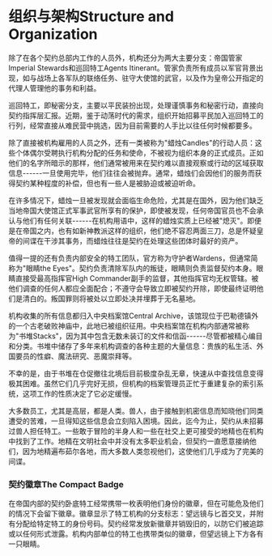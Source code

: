 # 组织与架构Structure and Organization

除了在各个契约总部内工作的人员外，机构还分为两大主要分支：帝国管家Imperial
Stewards和巡回特工Agents
Itinerant。管家负责所有成员以军官背景出现，如与战场上各军队的联络任务、驻守大使馆的武官，以及作为皇帝公开指定的代理人管理他的事务和利益。

巡回特工，即秘密分支，主要以平民装扮出现，处理谨慎事务和秘密行动，直接向契约指挥层汇报。近期，鉴于动荡时代的需求，组织开始招募平民加入巡回特工的行列，经常直接从难民营中挑选，因为目前需要的人手比以往任何时候都要多。

除了直接被机构雇用的人员之外，还有一类被称为"蜡烛Candles"的行动人员：这些个体偶尔受聘执行机构分配的任务和使命，不被视为组织本身的正式成员。正如他们的名字所暗示的那样，他们通常被用来在契约难以直接观察或行动的区域获取信息------一旦使用完毕，他们往往会被抛弃。通常，蜡烛们会因他们的服务而获得契约某种程度的补偿，但也有一些人是被胁迫或被迫听命。

在许多情况下，蜡烛一旦被发现就会面临生命危险，尤其是在国外，因为他们缺乏当地帝国大使馆正式军事武官所享有的保护，即使被发现，任何帝国官员也不会承认与他们有任何关联------在机构用语中，这样的蜡烛实质上已经被"熄灭"。即便是在帝国之内，也有如新神教派这样的组织，他们绝不容忍两面三刀，总是怀疑皇帝的间谍在干涉其事务，而蜡烛往往是契约在处理这些团体时最好的资产。

值得一提的还有负责内部安全的特工团队，官方称为守护者Wardens，但通常简称为"眼睛the
Eyes"。契约负责清除军队内的叛徒，眼睛则负责监督契约本身。眼睛直接受最高指挥官High
Commander副手的监督，其他指挥官均无权管辖。被他们调查的任何人都应全面配合；不遵守会导致立即被契约开除，即使最终证明他们是清白的。叛国罪则将被处以立即处决并埋葬于无名墓地。

机构收集的所有信息都归入中央档案馆Central
Archive，该馆现位于巴勒德镇外的一个古老破败神庙中，此地已被组织征用。中央档案馆在机构内部通常被称为"书堆Stacks"，因为其中包含无数未装订的文件和信函------尽管都被精心编目和分类。书堆中储存了多年来机构调查的各种主题的大量信息：贵族的私生活、外国要员的性癖、魔法研究、恶魔崇拜等。

不幸的是，由于书堆在仓促撤往北境后目前极度杂乱无章，快速从中查找信息变得极其困难。虽然它们几乎完好无损，但机构的档案管理员正忙于重建复杂的索引系统，这项工作的性质决定了它必定缓慢。

大多数员工，尤其是高层，都是人类。兽人，由于接触到机密信息而知晓他们同类遭受的苦难，一旦得知这些信息会立刻陷入困境。因此，迄今为止，契约从未招募过兽人担任特工。一些敢于冒险的半身人和一些在社交上更可接受的地精也在机构中找到了工作。地精在文明社会中并没有太多职业机会，但契约一直愿意接纳他们，因为地精遍布茹尔各地，而大多数人类忽视他们，这使他们几乎成为了完美的间谍。

### 契约徽章The Compact Badge

在帝国内部的契约卧底特工经常携带一枚表明他们身份的徽章，但在可能危及他们的情况下会留下徽章。徽章显示了特工机构的分支标志：望远镜与匕首交叉，并附有分配给特定特工的身份号码。契约经常发放新徽章并销毁旧的，以防它们被追踪或以任何形式泄露。机构内部单位的特工也携带类似的徽章，但望远镜上下方各有一只眼睛。
